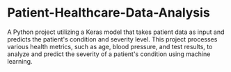 # Patient-Healthcare-Data-Analysis
A Python project utilizing a Keras model that takes patient data as input and predicts the patient's condition and severity level. This project processes various health metrics, such as age, blood pressure, and test results, to analyze and predict the severity of a patient's condition using machine learning.
